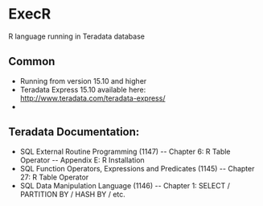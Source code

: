 # ExecR
R language running in Teradata database

## Common
- Running from version 15.10 and higher
- Teradata Express 15.10 available here: http://www.teradata.com/teradata-express/
- 
## Teradata Documentation:
- SQL External Routine Programming (1147)
-- Chapter 6: R Table Operator
-- Appendix E: R Installation
- SQL Function Operators, Expressions and Predicates (1145)
-- Chapter 27: R Table Operator
- SQL Data Manipulation Language (1146)
-- Chapter 1: SELECT / PARTITION BY / HASH BY / etc.

